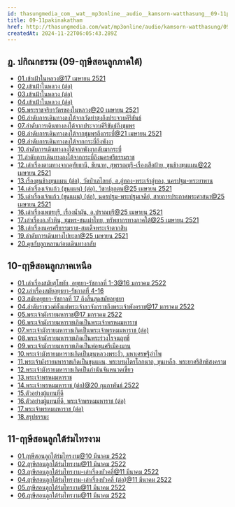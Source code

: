 ```yaml
---
id: thasungmedia_com__wat__mp3online__audio__kamsorn-watthasung__09-11pakinakatham
title: 09-11pakinakatham
href: http://thasungmedia.com/wat/mp3online/audio/kamsorn-watthasung/09-11pakinakatham.html
createdAt: 2024-11-22T06:05:43.289Z
---
```


## ฏ. ปกิณกธรรม (09-ฤาษีสอนลูกภาคใต้)

- [01.เข้าเฝ้าในหลวง@17 เมษายน 2521](http://www.tamma.info/%E0%B8%98%E0%B8%A3%E0%B8%A3%E0%B8%A1%E0%B8%B0%E0%B8%AB%E0%B8%A5%E0%B8%A7%E0%B8%87%E0%B8%9E%E0%B9%88%E0%B8%AD%E0%B8%A4%E0%B8%B2%E0%B8%A9%E0%B8%B5%E0%B8%A5%E0%B8%B4%E0%B8%87%E0%B8%94%E0%B8%B3/64kbps/%E0%B8%8F.%E0%B8%9B%E0%B8%81%E0%B8%B4%E0%B8%93%E0%B8%81%E0%B8%98%E0%B8%A3%E0%B8%A3%E0%B8%A1/09-%E0%B8%A4%E0%B8%B2%E0%B8%A9%E0%B8%B5%E0%B8%AA%E0%B8%AD%E0%B8%99%E0%B8%A5%E0%B8%B9%E0%B8%81%E0%B8%A0%E0%B8%B2%E0%B8%84%E0%B9%83%E0%B8%95%E0%B9%89/01.%E0%B9%80%E0%B8%82%E0%B9%89%E0%B8%B2%E0%B9%80%E0%B8%9D%E0%B9%89%E0%B8%B2%E0%B9%83%E0%B8%99%E0%B8%AB%E0%B8%A5%E0%B8%A7%E0%B8%87@17%20%E0%B9%80%E0%B8%A1%E0%B8%A9%E0%B8%B2%E0%B8%A2%E0%B8%99%202521.mp3)
- [02.เข้าเฝ้าในหลวง (ต่อ)](http://www.tamma.info/%E0%B8%98%E0%B8%A3%E0%B8%A3%E0%B8%A1%E0%B8%B0%E0%B8%AB%E0%B8%A5%E0%B8%A7%E0%B8%87%E0%B8%9E%E0%B9%88%E0%B8%AD%E0%B8%A4%E0%B8%B2%E0%B8%A9%E0%B8%B5%E0%B8%A5%E0%B8%B4%E0%B8%87%E0%B8%94%E0%B8%B3/64kbps/%E0%B8%8F.%E0%B8%9B%E0%B8%81%E0%B8%B4%E0%B8%93%E0%B8%81%E0%B8%98%E0%B8%A3%E0%B8%A3%E0%B8%A1/09-%E0%B8%A4%E0%B8%B2%E0%B8%A9%E0%B8%B5%E0%B8%AA%E0%B8%AD%E0%B8%99%E0%B8%A5%E0%B8%B9%E0%B8%81%E0%B8%A0%E0%B8%B2%E0%B8%84%E0%B9%83%E0%B8%95%E0%B9%89/02.%E0%B9%80%E0%B8%82%E0%B9%89%E0%B8%B2%E0%B9%80%E0%B8%9D%E0%B9%89%E0%B8%B2%E0%B9%83%E0%B8%99%E0%B8%AB%E0%B8%A5%E0%B8%A7%E0%B8%87%20(%E0%B8%95%E0%B9%88%E0%B8%AD).mp3)
- [03.เข้าเฝ้าในหลวง (ต่อ)](http://www.tamma.info/%E0%B8%98%E0%B8%A3%E0%B8%A3%E0%B8%A1%E0%B8%B0%E0%B8%AB%E0%B8%A5%E0%B8%A7%E0%B8%87%E0%B8%9E%E0%B9%88%E0%B8%AD%E0%B8%A4%E0%B8%B2%E0%B8%A9%E0%B8%B5%E0%B8%A5%E0%B8%B4%E0%B8%87%E0%B8%94%E0%B8%B3/64kbps/%E0%B8%8F.%E0%B8%9B%E0%B8%81%E0%B8%B4%E0%B8%93%E0%B8%81%E0%B8%98%E0%B8%A3%E0%B8%A3%E0%B8%A1/09-%E0%B8%A4%E0%B8%B2%E0%B8%A9%E0%B8%B5%E0%B8%AA%E0%B8%AD%E0%B8%99%E0%B8%A5%E0%B8%B9%E0%B8%81%E0%B8%A0%E0%B8%B2%E0%B8%84%E0%B9%83%E0%B8%95%E0%B9%89/03.%E0%B9%80%E0%B8%82%E0%B9%89%E0%B8%B2%E0%B9%80%E0%B8%9D%E0%B9%89%E0%B8%B2%E0%B9%83%E0%B8%99%E0%B8%AB%E0%B8%A5%E0%B8%A7%E0%B8%87%20(%E0%B8%95%E0%B9%88%E0%B8%AD).mp3)
- [04.เข้าเฝ้าในหลวง (ต่อ)](http://www.tamma.info/%E0%B8%98%E0%B8%A3%E0%B8%A3%E0%B8%A1%E0%B8%B0%E0%B8%AB%E0%B8%A5%E0%B8%A7%E0%B8%87%E0%B8%9E%E0%B9%88%E0%B8%AD%E0%B8%A4%E0%B8%B2%E0%B8%A9%E0%B8%B5%E0%B8%A5%E0%B8%B4%E0%B8%87%E0%B8%94%E0%B8%B3/64kbps/%E0%B8%8F.%E0%B8%9B%E0%B8%81%E0%B8%B4%E0%B8%93%E0%B8%81%E0%B8%98%E0%B8%A3%E0%B8%A3%E0%B8%A1/09-%E0%B8%A4%E0%B8%B2%E0%B8%A9%E0%B8%B5%E0%B8%AA%E0%B8%AD%E0%B8%99%E0%B8%A5%E0%B8%B9%E0%B8%81%E0%B8%A0%E0%B8%B2%E0%B8%84%E0%B9%83%E0%B8%95%E0%B9%89/04.%E0%B9%80%E0%B8%82%E0%B9%89%E0%B8%B2%E0%B9%80%E0%B8%9D%E0%B9%89%E0%B8%B2%E0%B9%83%E0%B8%99%E0%B8%AB%E0%B8%A5%E0%B8%A7%E0%B8%87%20(%E0%B8%95%E0%B9%88%E0%B8%AD).mp3)
- [05.พระราชจริยาวัตรของในหลวง@20 เมษายน 2521](http://www.tamma.info/%E0%B8%98%E0%B8%A3%E0%B8%A3%E0%B8%A1%E0%B8%B0%E0%B8%AB%E0%B8%A5%E0%B8%A7%E0%B8%87%E0%B8%9E%E0%B9%88%E0%B8%AD%E0%B8%A4%E0%B8%B2%E0%B8%A9%E0%B8%B5%E0%B8%A5%E0%B8%B4%E0%B8%87%E0%B8%94%E0%B8%B3/64kbps/%E0%B8%8F.%E0%B8%9B%E0%B8%81%E0%B8%B4%E0%B8%93%E0%B8%81%E0%B8%98%E0%B8%A3%E0%B8%A3%E0%B8%A1/09-%E0%B8%A4%E0%B8%B2%E0%B8%A9%E0%B8%B5%E0%B8%AA%E0%B8%AD%E0%B8%99%E0%B8%A5%E0%B8%B9%E0%B8%81%E0%B8%A0%E0%B8%B2%E0%B8%84%E0%B9%83%E0%B8%95%E0%B9%89/05.%E0%B8%9E%E0%B8%A3%E0%B8%B0%E0%B8%A3%E0%B8%B2%E0%B8%8A%E0%B8%88%E0%B8%A3%E0%B8%B4%E0%B8%A2%E0%B8%B2%E0%B8%A7%E0%B8%B1%E0%B8%95%E0%B8%A3%E0%B8%82%E0%B8%AD%E0%B8%87%E0%B9%83%E0%B8%99%E0%B8%AB%E0%B8%A5%E0%B8%A7%E0%B8%87@20%20%E0%B9%80%E0%B8%A1%E0%B8%A9%E0%B8%B2%E0%B8%A2%E0%B8%99%202521.mp3)
- [06.ลำดับการเดินทางลงใต้จากวัดท่าซุงถึงประจวบคีรีขันธ์](http://www.tamma.info/%E0%B8%98%E0%B8%A3%E0%B8%A3%E0%B8%A1%E0%B8%B0%E0%B8%AB%E0%B8%A5%E0%B8%A7%E0%B8%87%E0%B8%9E%E0%B9%88%E0%B8%AD%E0%B8%A4%E0%B8%B2%E0%B8%A9%E0%B8%B5%E0%B8%A5%E0%B8%B4%E0%B8%87%E0%B8%94%E0%B8%B3/64kbps/%E0%B8%8F.%E0%B8%9B%E0%B8%81%E0%B8%B4%E0%B8%93%E0%B8%81%E0%B8%98%E0%B8%A3%E0%B8%A3%E0%B8%A1/09-%E0%B8%A4%E0%B8%B2%E0%B8%A9%E0%B8%B5%E0%B8%AA%E0%B8%AD%E0%B8%99%E0%B8%A5%E0%B8%B9%E0%B8%81%E0%B8%A0%E0%B8%B2%E0%B8%84%E0%B9%83%E0%B8%95%E0%B9%89/06.%E0%B8%A5%E0%B8%B3%E0%B8%94%E0%B8%B1%E0%B8%9A%E0%B8%81%E0%B8%B2%E0%B8%A3%E0%B9%80%E0%B8%94%E0%B8%B4%E0%B8%99%E0%B8%97%E0%B8%B2%E0%B8%87%E0%B8%A5%E0%B8%87%E0%B9%83%E0%B8%95%E0%B9%89%E0%B8%88%E0%B8%B2%E0%B8%81%E0%B8%A7%E0%B8%B1%E0%B8%94%E0%B8%97%E0%B9%88%E0%B8%B2%E0%B8%8B%E0%B8%B8%E0%B8%87%E0%B8%96%E0%B8%B6%E0%B8%87%E0%B8%9B%E0%B8%A3%E0%B8%B0%E0%B8%88%E0%B8%A7%E0%B8%9A%E0%B8%84%E0%B8%B5%E0%B8%A3%E0%B8%B5%E0%B8%82%E0%B8%B1%E0%B8%99%E0%B8%98%E0%B9%8C.mp3)
- [07.ลำดับการเดินทางลงใต้จากประจวบคีรีขันธ์ถึงชุมพร](http://www.tamma.info/%E0%B8%98%E0%B8%A3%E0%B8%A3%E0%B8%A1%E0%B8%B0%E0%B8%AB%E0%B8%A5%E0%B8%A7%E0%B8%87%E0%B8%9E%E0%B9%88%E0%B8%AD%E0%B8%A4%E0%B8%B2%E0%B8%A9%E0%B8%B5%E0%B8%A5%E0%B8%B4%E0%B8%87%E0%B8%94%E0%B8%B3/64kbps/%E0%B8%8F.%E0%B8%9B%E0%B8%81%E0%B8%B4%E0%B8%93%E0%B8%81%E0%B8%98%E0%B8%A3%E0%B8%A3%E0%B8%A1/09-%E0%B8%A4%E0%B8%B2%E0%B8%A9%E0%B8%B5%E0%B8%AA%E0%B8%AD%E0%B8%99%E0%B8%A5%E0%B8%B9%E0%B8%81%E0%B8%A0%E0%B8%B2%E0%B8%84%E0%B9%83%E0%B8%95%E0%B9%89/07.%E0%B8%A5%E0%B8%B3%E0%B8%94%E0%B8%B1%E0%B8%9A%E0%B8%81%E0%B8%B2%E0%B8%A3%E0%B9%80%E0%B8%94%E0%B8%B4%E0%B8%99%E0%B8%97%E0%B8%B2%E0%B8%87%E0%B8%A5%E0%B8%87%E0%B9%83%E0%B8%95%E0%B9%89%E0%B8%88%E0%B8%B2%E0%B8%81%E0%B8%9B%E0%B8%A3%E0%B8%B0%E0%B8%88%E0%B8%A7%E0%B8%9A%E0%B8%84%E0%B8%B5%E0%B8%A3%E0%B8%B5%E0%B8%82%E0%B8%B1%E0%B8%99%E0%B8%98%E0%B9%8C%E0%B8%96%E0%B8%B6%E0%B8%87%E0%B8%8A%E0%B8%B8%E0%B8%A1%E0%B8%9E%E0%B8%A3.mp3)
- [08.ลำดับการเดินทางลงใต้จากชุมพรถึงกระบี่@21 เมษายน 2521](http://www.tamma.info/%E0%B8%98%E0%B8%A3%E0%B8%A3%E0%B8%A1%E0%B8%B0%E0%B8%AB%E0%B8%A5%E0%B8%A7%E0%B8%87%E0%B8%9E%E0%B9%88%E0%B8%AD%E0%B8%A4%E0%B8%B2%E0%B8%A9%E0%B8%B5%E0%B8%A5%E0%B8%B4%E0%B8%87%E0%B8%94%E0%B8%B3/64kbps/%E0%B8%8F.%E0%B8%9B%E0%B8%81%E0%B8%B4%E0%B8%93%E0%B8%81%E0%B8%98%E0%B8%A3%E0%B8%A3%E0%B8%A1/09-%E0%B8%A4%E0%B8%B2%E0%B8%A9%E0%B8%B5%E0%B8%AA%E0%B8%AD%E0%B8%99%E0%B8%A5%E0%B8%B9%E0%B8%81%E0%B8%A0%E0%B8%B2%E0%B8%84%E0%B9%83%E0%B8%95%E0%B9%89/08.%E0%B8%A5%E0%B8%B3%E0%B8%94%E0%B8%B1%E0%B8%9A%E0%B8%81%E0%B8%B2%E0%B8%A3%E0%B9%80%E0%B8%94%E0%B8%B4%E0%B8%99%E0%B8%97%E0%B8%B2%E0%B8%87%E0%B8%A5%E0%B8%87%E0%B9%83%E0%B8%95%E0%B9%89%E0%B8%88%E0%B8%B2%E0%B8%81%E0%B8%8A%E0%B8%B8%E0%B8%A1%E0%B8%9E%E0%B8%A3%E0%B8%96%E0%B8%B6%E0%B8%87%E0%B8%81%E0%B8%A3%E0%B8%B0%E0%B8%9A%E0%B8%B5%E0%B9%88@21%20%E0%B9%80%E0%B8%A1%E0%B8%A9%E0%B8%B2%E0%B8%A2%E0%B8%99%202521.mp3)
- [09.ลำดับการเดินทางลงใต้จากกระบี่ถึงพังงา](http://www.tamma.info/%E0%B8%98%E0%B8%A3%E0%B8%A3%E0%B8%A1%E0%B8%B0%E0%B8%AB%E0%B8%A5%E0%B8%A7%E0%B8%87%E0%B8%9E%E0%B9%88%E0%B8%AD%E0%B8%A4%E0%B8%B2%E0%B8%A9%E0%B8%B5%E0%B8%A5%E0%B8%B4%E0%B8%87%E0%B8%94%E0%B8%B3/64kbps/%E0%B8%8F.%E0%B8%9B%E0%B8%81%E0%B8%B4%E0%B8%93%E0%B8%81%E0%B8%98%E0%B8%A3%E0%B8%A3%E0%B8%A1/09-%E0%B8%A4%E0%B8%B2%E0%B8%A9%E0%B8%B5%E0%B8%AA%E0%B8%AD%E0%B8%99%E0%B8%A5%E0%B8%B9%E0%B8%81%E0%B8%A0%E0%B8%B2%E0%B8%84%E0%B9%83%E0%B8%95%E0%B9%89/09.%E0%B8%A5%E0%B8%B3%E0%B8%94%E0%B8%B1%E0%B8%9A%E0%B8%81%E0%B8%B2%E0%B8%A3%E0%B9%80%E0%B8%94%E0%B8%B4%E0%B8%99%E0%B8%97%E0%B8%B2%E0%B8%87%E0%B8%A5%E0%B8%87%E0%B9%83%E0%B8%95%E0%B9%89%E0%B8%88%E0%B8%B2%E0%B8%81%E0%B8%81%E0%B8%A3%E0%B8%B0%E0%B8%9A%E0%B8%B5%E0%B9%88%E0%B8%96%E0%B8%B6%E0%B8%87%E0%B8%9E%E0%B8%B1%E0%B8%87%E0%B8%87%E0%B8%B2.mp3)
- [10.ลำดับการเดินทางลงใต้จากพังงากลับมากระบี่](http://www.tamma.info/%E0%B8%98%E0%B8%A3%E0%B8%A3%E0%B8%A1%E0%B8%B0%E0%B8%AB%E0%B8%A5%E0%B8%A7%E0%B8%87%E0%B8%9E%E0%B9%88%E0%B8%AD%E0%B8%A4%E0%B8%B2%E0%B8%A9%E0%B8%B5%E0%B8%A5%E0%B8%B4%E0%B8%87%E0%B8%94%E0%B8%B3/64kbps/%E0%B8%8F.%E0%B8%9B%E0%B8%81%E0%B8%B4%E0%B8%93%E0%B8%81%E0%B8%98%E0%B8%A3%E0%B8%A3%E0%B8%A1/09-%E0%B8%A4%E0%B8%B2%E0%B8%A9%E0%B8%B5%E0%B8%AA%E0%B8%AD%E0%B8%99%E0%B8%A5%E0%B8%B9%E0%B8%81%E0%B8%A0%E0%B8%B2%E0%B8%84%E0%B9%83%E0%B8%95%E0%B9%89/10.%E0%B8%A5%E0%B8%B3%E0%B8%94%E0%B8%B1%E0%B8%9A%E0%B8%81%E0%B8%B2%E0%B8%A3%E0%B9%80%E0%B8%94%E0%B8%B4%E0%B8%99%E0%B8%97%E0%B8%B2%E0%B8%87%E0%B8%A5%E0%B8%87%E0%B9%83%E0%B8%95%E0%B9%89%E0%B8%88%E0%B8%B2%E0%B8%81%E0%B8%9E%E0%B8%B1%E0%B8%87%E0%B8%87%E0%B8%B2%E0%B8%81%E0%B8%A5%E0%B8%B1%E0%B8%9A%E0%B8%A1%E0%B8%B2%E0%B8%81%E0%B8%A3%E0%B8%B0%E0%B8%9A%E0%B8%B5%E0%B9%88.mp3)
- [11.ลำดับการเดินทางลงใต้จากกระบี่ถึงนครศรีธรรมราช](http://www.tamma.info/%E0%B8%98%E0%B8%A3%E0%B8%A3%E0%B8%A1%E0%B8%B0%E0%B8%AB%E0%B8%A5%E0%B8%A7%E0%B8%87%E0%B8%9E%E0%B9%88%E0%B8%AD%E0%B8%A4%E0%B8%B2%E0%B8%A9%E0%B8%B5%E0%B8%A5%E0%B8%B4%E0%B8%87%E0%B8%94%E0%B8%B3/64kbps/%E0%B8%8F.%E0%B8%9B%E0%B8%81%E0%B8%B4%E0%B8%93%E0%B8%81%E0%B8%98%E0%B8%A3%E0%B8%A3%E0%B8%A1/09-%E0%B8%A4%E0%B8%B2%E0%B8%A9%E0%B8%B5%E0%B8%AA%E0%B8%AD%E0%B8%99%E0%B8%A5%E0%B8%B9%E0%B8%81%E0%B8%A0%E0%B8%B2%E0%B8%84%E0%B9%83%E0%B8%95%E0%B9%89/11.%E0%B8%A5%E0%B8%B3%E0%B8%94%E0%B8%B1%E0%B8%9A%E0%B8%81%E0%B8%B2%E0%B8%A3%E0%B9%80%E0%B8%94%E0%B8%B4%E0%B8%99%E0%B8%97%E0%B8%B2%E0%B8%87%E0%B8%A5%E0%B8%87%E0%B9%83%E0%B8%95%E0%B9%89%E0%B8%88%E0%B8%B2%E0%B8%81%E0%B8%81%E0%B8%A3%E0%B8%B0%E0%B8%9A%E0%B8%B5%E0%B9%88%E0%B8%96%E0%B8%B6%E0%B8%87%E0%B8%99%E0%B8%84%E0%B8%A3%E0%B8%A8%E0%B8%A3%E0%B8%B5%E0%B8%98%E0%B8%A3%E0%B8%A3%E0%B8%A1%E0%B8%A3%E0%B8%B2%E0%B8%8A.mp3)
- [12.เล่าเรื่องตามทางจากอุทัยธานี, ชัยนาท, สุพรรณบุรี-เรื่องเสือฝ้าย, ขุนช้างขุนแผน@22 เมษายน 2521](http://www.tamma.info/%E0%B8%98%E0%B8%A3%E0%B8%A3%E0%B8%A1%E0%B8%B0%E0%B8%AB%E0%B8%A5%E0%B8%A7%E0%B8%87%E0%B8%9E%E0%B9%88%E0%B8%AD%E0%B8%A4%E0%B8%B2%E0%B8%A9%E0%B8%B5%E0%B8%A5%E0%B8%B4%E0%B8%87%E0%B8%94%E0%B8%B3/64kbps/%E0%B8%8F.%E0%B8%9B%E0%B8%81%E0%B8%B4%E0%B8%93%E0%B8%81%E0%B8%98%E0%B8%A3%E0%B8%A3%E0%B8%A1/09-%E0%B8%A4%E0%B8%B2%E0%B8%A9%E0%B8%B5%E0%B8%AA%E0%B8%AD%E0%B8%99%E0%B8%A5%E0%B8%B9%E0%B8%81%E0%B8%A0%E0%B8%B2%E0%B8%84%E0%B9%83%E0%B8%95%E0%B9%89/12.%E0%B9%80%E0%B8%A3%E0%B8%B7%E0%B9%88%E0%B8%AD%E0%B8%87%E0%B8%88%E0%B8%B2%E0%B8%81%E0%B8%AD%E0%B8%B8%E0%B8%97%E0%B8%B1%E0%B8%A2%E0%B8%AF%2C%E0%B8%8A%E0%B8%B1%E0%B8%A2%E0%B8%99%E0%B8%B2%E0%B8%97%2C%E0%B8%AA%E0%B8%B8%E0%B8%9E%E0%B8%A3%E0%B8%A3%E0%B8%93%E0%B8%AF-%E0%B9%80%E0%B8%A3%E0%B8%B7%E0%B9%88%E0%B8%AD%E0%B8%87%E0%B9%80%E0%B8%AA%E0%B8%B7%E0%B8%AD%E0%B8%9D%E0%B9%89%E0%B8%B2%E0%B8%A2%2C%E0%B8%82%E0%B8%B8%E0%B8%99%E0%B8%8A%E0%B9%89%E0%B8%B2%E0%B8%87%E0%B8%82%E0%B8%B8%E0%B8%99%E0%B9%81%E0%B8%9C%E0%B8%99@22%E0%B9%80%E0%B8%A1%E0%B8%A9%E0%B8%B2%E0%B8%A2%E0%B8%992521.mp3)
- [13.เรื่องขุนช้างขุนแผน (ต่อ), วัดป่าเลไลยก์, อ.อู่ทอง-พระเจ้าอู่ทอง, นครปฐม-พระยาพาน](http://www.tamma.info/%E0%B8%98%E0%B8%A3%E0%B8%A3%E0%B8%A1%E0%B8%B0%E0%B8%AB%E0%B8%A5%E0%B8%A7%E0%B8%87%E0%B8%9E%E0%B9%88%E0%B8%AD%E0%B8%A4%E0%B8%B2%E0%B8%A9%E0%B8%B5%E0%B8%A5%E0%B8%B4%E0%B8%87%E0%B8%94%E0%B8%B3/64kbps/%E0%B8%8F.%E0%B8%9B%E0%B8%81%E0%B8%B4%E0%B8%93%E0%B8%81%E0%B8%98%E0%B8%A3%E0%B8%A3%E0%B8%A1/09-%E0%B8%A4%E0%B8%B2%E0%B8%A9%E0%B8%B5%E0%B8%AA%E0%B8%AD%E0%B8%99%E0%B8%A5%E0%B8%B9%E0%B8%81%E0%B8%A0%E0%B8%B2%E0%B8%84%E0%B9%83%E0%B8%95%E0%B9%89/13.%E0%B9%80%E0%B8%A3%E0%B8%B7%E0%B9%88%E0%B8%AD%E0%B8%87%E0%B8%82%E0%B8%B8%E0%B8%99%E0%B8%8A%E0%B9%89%E0%B8%B2%E0%B8%87%E0%B8%82%E0%B8%B8%E0%B8%99%E0%B9%81%E0%B8%9C%E0%B8%99(%E0%B8%95%E0%B9%88%E0%B8%AD)%2C%E0%B8%A7%E0%B8%B1%E0%B8%94%E0%B8%9B%E0%B9%88%E0%B8%B2%E0%B9%80%E0%B8%A5%E0%B9%84%E0%B8%A5%E0%B8%A2%2C%E0%B8%AD.%E0%B8%AD%E0%B8%B9%E0%B9%88%E0%B8%97%E0%B8%AD%E0%B8%87-%E0%B8%9E%E0%B8%A3%E0%B8%B0%E0%B9%80%E0%B8%88%E0%B9%89%E0%B8%B2%E0%B8%AD%E0%B8%B9%E0%B9%88%E0%B8%97%E0%B8%AD%E0%B8%87%2C%E0%B8%99%E0%B8%84%E0%B8%A3%E0%B8%9B%E0%B8%90%E0%B8%A1-%E0%B8%9E%E0%B8%A3%E0%B8%B0%E0%B8%A2%E0%B8%B2%E0%B8%9E%E0%B8%B2%E0%B8%99.mp3)
- [14.เล่าเรื่องเจ้าแก้ว (ขุนแผน) (ต่อ), วิชาปลุกตน@25 เมษายน 2521](http://www.tamma.info/%E0%B8%98%E0%B8%A3%E0%B8%A3%E0%B8%A1%E0%B8%B0%E0%B8%AB%E0%B8%A5%E0%B8%A7%E0%B8%87%E0%B8%9E%E0%B9%88%E0%B8%AD%E0%B8%A4%E0%B8%B2%E0%B8%A9%E0%B8%B5%E0%B8%A5%E0%B8%B4%E0%B8%87%E0%B8%94%E0%B8%B3/64kbps/%E0%B8%8F.%E0%B8%9B%E0%B8%81%E0%B8%B4%E0%B8%93%E0%B8%81%E0%B8%98%E0%B8%A3%E0%B8%A3%E0%B8%A1/09-%E0%B8%A4%E0%B8%B2%E0%B8%A9%E0%B8%B5%E0%B8%AA%E0%B8%AD%E0%B8%99%E0%B8%A5%E0%B8%B9%E0%B8%81%E0%B8%A0%E0%B8%B2%E0%B8%84%E0%B9%83%E0%B8%95%E0%B9%89/14.%E0%B9%80%E0%B8%A5%E0%B9%88%E0%B8%B2%E0%B9%80%E0%B8%A3%E0%B8%B7%E0%B9%88%E0%B8%AD%E0%B8%87%E0%B9%80%E0%B8%88%E0%B9%89%E0%B8%B2%E0%B9%81%E0%B8%81%E0%B9%89%E0%B8%A7%20(%E0%B8%82%E0%B8%B8%E0%B8%99%E0%B9%81%E0%B8%9C%E0%B8%99)(%E0%B8%95%E0%B9%88%E0%B8%AD)%2C%20%E0%B8%A7%E0%B8%B4%E0%B8%8A%E0%B8%B2%E0%B8%9B%E0%B8%A5%E0%B8%B8%E0%B8%81%E0%B8%95%E0%B8%99@25%20%E0%B9%80%E0%B8%A1%E0%B8%A9%E0%B8%B2%E0%B8%A2%E0%B8%99%202521.mp3)
- [15.เล่าเรื่องเจ้าแก้ว (ขุนแผน) (ต่อ), นครปฐม-พระปฐมเจดีย์, สายการประกาศพระศาสนา@25 เมษายน 2521](http://www.tamma.info/%E0%B8%98%E0%B8%A3%E0%B8%A3%E0%B8%A1%E0%B8%B0%E0%B8%AB%E0%B8%A5%E0%B8%A7%E0%B8%87%E0%B8%9E%E0%B9%88%E0%B8%AD%E0%B8%A4%E0%B8%B2%E0%B8%A9%E0%B8%B5%E0%B8%A5%E0%B8%B4%E0%B8%87%E0%B8%94%E0%B8%B3/64kbps/%E0%B8%8F.%E0%B8%9B%E0%B8%81%E0%B8%B4%E0%B8%93%E0%B8%81%E0%B8%98%E0%B8%A3%E0%B8%A3%E0%B8%A1/09-%E0%B8%A4%E0%B8%B2%E0%B8%A9%E0%B8%B5%E0%B8%AA%E0%B8%AD%E0%B8%99%E0%B8%A5%E0%B8%B9%E0%B8%81%E0%B8%A0%E0%B8%B2%E0%B8%84%E0%B9%83%E0%B8%95%E0%B9%89/15.%E0%B9%80%E0%B8%A3%E0%B8%B7%E0%B9%88%E0%B8%AD%E0%B8%87%E0%B9%80%E0%B8%88%E0%B9%89%E0%B8%B2%E0%B9%81%E0%B8%81%E0%B9%89%E0%B8%A7(%E0%B8%82%E0%B8%B8%E0%B8%99%E0%B9%81%E0%B8%9C%E0%B8%99)(%E0%B8%95%E0%B9%88%E0%B8%AD)%2C%E0%B8%9E%E0%B8%A3%E0%B8%B0%E0%B8%9B%E0%B8%90%E0%B8%A1%E0%B9%80%E0%B8%88%E0%B8%94%E0%B8%B5%E0%B8%A2%E0%B9%8C%2C%E0%B8%AA%E0%B8%B2%E0%B8%A2%E0%B8%81%E0%B8%B2%E0%B8%A3%E0%B8%9B%E0%B8%A3%E0%B8%B0%E0%B8%81%E0%B8%B2%E0%B8%A8%E0%B8%9E%E0%B8%A3%E0%B8%B0%E0%B8%A8%E0%B8%B2%E0%B8%AA%E0%B8%99%E0%B8%B2@25%E0%B9%80%E0%B8%A1%E0%B8%A9%E0%B8%B2%E0%B8%A2%E0%B8%992521.mp3)
- [16.เล่าเรื่องเพชรบุรี, เรื่องน้ำมัน, อ.ปราณบุรี@25 เมษายน 2521](http://www.tamma.info/%E0%B8%98%E0%B8%A3%E0%B8%A3%E0%B8%A1%E0%B8%B0%E0%B8%AB%E0%B8%A5%E0%B8%A7%E0%B8%87%E0%B8%9E%E0%B9%88%E0%B8%AD%E0%B8%A4%E0%B8%B2%E0%B8%A9%E0%B8%B5%E0%B8%A5%E0%B8%B4%E0%B8%87%E0%B8%94%E0%B8%B3/64kbps/%E0%B8%8F.%E0%B8%9B%E0%B8%81%E0%B8%B4%E0%B8%93%E0%B8%81%E0%B8%98%E0%B8%A3%E0%B8%A3%E0%B8%A1/09-%E0%B8%A4%E0%B8%B2%E0%B8%A9%E0%B8%B5%E0%B8%AA%E0%B8%AD%E0%B8%99%E0%B8%A5%E0%B8%B9%E0%B8%81%E0%B8%A0%E0%B8%B2%E0%B8%84%E0%B9%83%E0%B8%95%E0%B9%89/16.%E0%B9%80%E0%B8%A5%E0%B9%88%E0%B8%B2%E0%B9%80%E0%B8%A3%E0%B8%B7%E0%B9%88%E0%B8%AD%E0%B8%87%E0%B9%80%E0%B8%9E%E0%B8%8A%E0%B8%A3%E0%B8%9A%E0%B8%B8%E0%B8%A3%E0%B8%B5%2C%20%E0%B9%80%E0%B8%A3%E0%B8%B7%E0%B9%88%E0%B8%AD%E0%B8%87%E0%B8%99%E0%B9%89%E0%B8%B3%E0%B8%A1%E0%B8%B1%E0%B8%99%2C%20%E0%B8%AD.%E0%B8%9B%E0%B8%A3%E0%B8%B2%E0%B8%93%E0%B8%9A%E0%B8%B8%E0%B8%A3%E0%B8%B5@25%20%E0%B9%80%E0%B8%A1%E0%B8%A9%E0%B8%B2%E0%B8%A2%E0%B8%99%202521.mp3)
- [17.เล่าเรื่องอ.หัวหิน, ชุมพร-ชนเผ่าไทย, ทรัพยากรทางภาคใต้@25 เมษายน 2521](http://www.tamma.info/%E0%B8%98%E0%B8%A3%E0%B8%A3%E0%B8%A1%E0%B8%B0%E0%B8%AB%E0%B8%A5%E0%B8%A7%E0%B8%87%E0%B8%9E%E0%B9%88%E0%B8%AD%E0%B8%A4%E0%B8%B2%E0%B8%A9%E0%B8%B5%E0%B8%A5%E0%B8%B4%E0%B8%87%E0%B8%94%E0%B8%B3/64kbps/%E0%B8%8F.%E0%B8%9B%E0%B8%81%E0%B8%B4%E0%B8%93%E0%B8%81%E0%B8%98%E0%B8%A3%E0%B8%A3%E0%B8%A1/09-%E0%B8%A4%E0%B8%B2%E0%B8%A9%E0%B8%B5%E0%B8%AA%E0%B8%AD%E0%B8%99%E0%B8%A5%E0%B8%B9%E0%B8%81%E0%B8%A0%E0%B8%B2%E0%B8%84%E0%B9%83%E0%B8%95%E0%B9%89/17.%E0%B9%80%E0%B8%A5%E0%B9%88%E0%B8%B2%E0%B9%80%E0%B8%A3%E0%B8%B7%E0%B9%88%E0%B8%AD%E0%B8%87%E0%B8%AD.%E0%B8%AB%E0%B8%B1%E0%B8%A7%E0%B8%AB%E0%B8%B4%E0%B8%99%2C%20%E0%B8%8A%E0%B8%B8%E0%B8%A1%E0%B8%9E%E0%B8%A3-%E0%B8%8A%E0%B8%99%E0%B9%80%E0%B8%9C%E0%B9%88%E0%B8%B2%E0%B9%84%E0%B8%97%E0%B8%A2%2C%20%E0%B8%97%E0%B8%A3%E0%B8%B1%E0%B8%9E%E0%B8%A2%E0%B8%B2%E0%B8%81%E0%B8%A3%E0%B8%97%E0%B8%B2%E0%B8%87%E0%B8%A0%E0%B8%B2%E0%B8%84%E0%B9%83%E0%B8%95%E0%B9%89@25%20%E0%B9%80%E0%B8%A1%E0%B8%A9%E0%B8%B2%E0%B8%A2%E0%B8%99%202521.mp3)
- [18.เล่าเรื่องนครศรีธรรมราช-สมเด็จพระเจ้าตากสิน](http://www.tamma.info/%E0%B8%98%E0%B8%A3%E0%B8%A3%E0%B8%A1%E0%B8%B0%E0%B8%AB%E0%B8%A5%E0%B8%A7%E0%B8%87%E0%B8%9E%E0%B9%88%E0%B8%AD%E0%B8%A4%E0%B8%B2%E0%B8%A9%E0%B8%B5%E0%B8%A5%E0%B8%B4%E0%B8%87%E0%B8%94%E0%B8%B3/64kbps/%E0%B8%8F.%E0%B8%9B%E0%B8%81%E0%B8%B4%E0%B8%93%E0%B8%81%E0%B8%98%E0%B8%A3%E0%B8%A3%E0%B8%A1/09-%E0%B8%A4%E0%B8%B2%E0%B8%A9%E0%B8%B5%E0%B8%AA%E0%B8%AD%E0%B8%99%E0%B8%A5%E0%B8%B9%E0%B8%81%E0%B8%A0%E0%B8%B2%E0%B8%84%E0%B9%83%E0%B8%95%E0%B9%89/18.%E0%B9%80%E0%B8%A5%E0%B9%88%E0%B8%B2%E0%B9%80%E0%B8%A3%E0%B8%B7%E0%B9%88%E0%B8%AD%E0%B8%87%E0%B8%99%E0%B8%84%E0%B8%A3%E0%B8%A8%E0%B8%A3%E0%B8%B5%E0%B8%98%E0%B8%A3%E0%B8%A3%E0%B8%A1%E0%B8%A3%E0%B8%B2%E0%B8%8A-%E0%B8%AA%E0%B8%A1%E0%B9%80%E0%B8%94%E0%B9%87%E0%B8%88%E0%B8%9E%E0%B8%A3%E0%B8%B0%E0%B9%80%E0%B8%88%E0%B9%89%E0%B8%B2%E0%B8%95%E0%B8%B2%E0%B8%81%E0%B8%AA%E0%B8%B4%E0%B8%99.mp3)
- [19.ลำดับการเดินทางไปยะลา@25 เมษายน 2521](http://www.tamma.info/%E0%B8%98%E0%B8%A3%E0%B8%A3%E0%B8%A1%E0%B8%B0%E0%B8%AB%E0%B8%A5%E0%B8%A7%E0%B8%87%E0%B8%9E%E0%B9%88%E0%B8%AD%E0%B8%A4%E0%B8%B2%E0%B8%A9%E0%B8%B5%E0%B8%A5%E0%B8%B4%E0%B8%87%E0%B8%94%E0%B8%B3/64kbps/%E0%B8%8F.%E0%B8%9B%E0%B8%81%E0%B8%B4%E0%B8%93%E0%B8%81%E0%B8%98%E0%B8%A3%E0%B8%A3%E0%B8%A1/09-%E0%B8%A4%E0%B8%B2%E0%B8%A9%E0%B8%B5%E0%B8%AA%E0%B8%AD%E0%B8%99%E0%B8%A5%E0%B8%B9%E0%B8%81%E0%B8%A0%E0%B8%B2%E0%B8%84%E0%B9%83%E0%B8%95%E0%B9%89/19.%E0%B8%A5%E0%B8%B3%E0%B8%94%E0%B8%B1%E0%B8%9A%E0%B8%81%E0%B8%B2%E0%B8%A3%E0%B9%80%E0%B8%94%E0%B8%B4%E0%B8%99%E0%B8%97%E0%B8%B2%E0%B8%87%E0%B9%84%E0%B8%9B%E0%B8%A2%E0%B8%B0%E0%B8%A5%E0%B8%B2@25%20%E0%B9%80%E0%B8%A1%E0%B8%A9%E0%B8%B2%E0%B8%A2%E0%B8%99%202521.mp3)
- [20.คุยกับลูกหลานก่อนเดินทางกลับ](http://www.tamma.info/%E0%B8%98%E0%B8%A3%E0%B8%A3%E0%B8%A1%E0%B8%B0%E0%B8%AB%E0%B8%A5%E0%B8%A7%E0%B8%87%E0%B8%9E%E0%B9%88%E0%B8%AD%E0%B8%A4%E0%B8%B2%E0%B8%A9%E0%B8%B5%E0%B8%A5%E0%B8%B4%E0%B8%87%E0%B8%94%E0%B8%B3/64kbps/%E0%B8%8F.%E0%B8%9B%E0%B8%81%E0%B8%B4%E0%B8%93%E0%B8%81%E0%B8%98%E0%B8%A3%E0%B8%A3%E0%B8%A1/09-%E0%B8%A4%E0%B8%B2%E0%B8%A9%E0%B8%B5%E0%B8%AA%E0%B8%AD%E0%B8%99%E0%B8%A5%E0%B8%B9%E0%B8%81%E0%B8%A0%E0%B8%B2%E0%B8%84%E0%B9%83%E0%B8%95%E0%B9%89/20.%E0%B8%84%E0%B8%B8%E0%B8%A2%E0%B8%81%E0%B8%B1%E0%B8%9A%E0%B8%A5%E0%B8%B9%E0%B8%81%E0%B8%AB%E0%B8%A5%E0%B8%B2%E0%B8%99%E0%B8%81%E0%B9%88%E0%B8%AD%E0%B8%99%E0%B9%80%E0%B8%94%E0%B8%B4%E0%B8%99%E0%B8%97%E0%B8%B2%E0%B8%87%E0%B8%81%E0%B8%A5%E0%B8%B1%E0%B8%9A.mp3)

## 10-ฤาษีสอนลูกภาคเหนือ

- [01.เล่าเรื่องสมัยสุโขทัย, อยุธยา-รัชกาลที่ 1-3@16 มกราคม 2522](http://www.tamma.info/%E0%B8%98%E0%B8%A3%E0%B8%A3%E0%B8%A1%E0%B8%B0%E0%B8%AB%E0%B8%A5%E0%B8%A7%E0%B8%87%E0%B8%9E%E0%B9%88%E0%B8%AD%E0%B8%A4%E0%B8%B2%E0%B8%A9%E0%B8%B5%E0%B8%A5%E0%B8%B4%E0%B8%87%E0%B8%94%E0%B8%B3/64kbps/%E0%B8%8F.%E0%B8%9B%E0%B8%81%E0%B8%B4%E0%B8%93%E0%B8%81%E0%B8%98%E0%B8%A3%E0%B8%A3%E0%B8%A1/09-%E0%B8%A4%E0%B8%B2%E0%B8%A9%E0%B8%B5%E0%B8%AA%E0%B8%AD%E0%B8%99%E0%B8%A5%E0%B8%B9%E0%B8%81%E0%B8%A0%E0%B8%B2%E0%B8%84%E0%B9%83%E0%B8%95%E0%B9%89/01.%E0%B9%80%E0%B8%A5%E0%B9%88%E0%B8%B2%E0%B9%80%E0%B8%A3%E0%B8%B7%E0%B9%88%E0%B8%AD%E0%B8%87%E0%B8%AA%E0%B8%A1%E0%B8%B1%E0%B8%A2%E0%B8%AA%E0%B8%B8%E0%B9%82%E0%B8%82%E0%B8%97%E0%B8%B1%E0%B8%A2%2C%20%E0%B8%AD%E0%B8%A2%E0%B8%B8%E0%B8%98%E0%B8%A2%E0%B8%B2-%E0%B8%A3%E0%B8%B1%E0%B8%8A%E0%B8%81%E0%B8%B2%E0%B8%A5%E0%B8%97%E0%B8%B5%E0%B9%88%201-3@16%20%E0%B8%A1%E0%B8%81%E0%B8%A3%E0%B8%B2%E0%B8%84%E0%B8%A1%202522.mp3)
- [02.เล่าเรื่องสมัยอยุธยา-รัชกาลที่ 4-16](http://www.tamma.info/%E0%B8%98%E0%B8%A3%E0%B8%A3%E0%B8%A1%E0%B8%B0%E0%B8%AB%E0%B8%A5%E0%B8%A7%E0%B8%87%E0%B8%9E%E0%B9%88%E0%B8%AD%E0%B8%A4%E0%B8%B2%E0%B8%A9%E0%B8%B5%E0%B8%A5%E0%B8%B4%E0%B8%87%E0%B8%94%E0%B8%B3/64kbps/%E0%B8%8F.%E0%B8%9B%E0%B8%81%E0%B8%B4%E0%B8%93%E0%B8%81%E0%B8%98%E0%B8%A3%E0%B8%A3%E0%B8%A1/10-%E0%B8%A4%E0%B8%B2%E0%B8%A9%E0%B8%B5%E0%B8%AA%E0%B8%AD%E0%B8%99%E0%B8%A5%E0%B8%B9%E0%B8%81%E0%B8%A0%E0%B8%B2%E0%B8%84%E0%B9%80%E0%B8%AB%E0%B8%99%E0%B8%B7%E0%B8%AD/02.%E0%B9%80%E0%B8%A5%E0%B9%88%E0%B8%B2%E0%B9%80%E0%B8%A3%E0%B8%B7%E0%B9%88%E0%B8%AD%E0%B8%87%E0%B8%AA%E0%B8%A1%E0%B8%B1%E0%B8%A2%E0%B8%AD%E0%B8%A2%E0%B8%B8%E0%B8%98%E0%B8%A2%E0%B8%B2-%E0%B8%A3%E0%B8%B1%E0%B8%8A%E0%B8%81%E0%B8%B2%E0%B8%A5%E0%B8%97%E0%B8%B5%E0%B9%88%204-16.mp3)
- [03.สมัยอยุธยา-รัชกาลที่ 17 ถึงสิ้นสุดสมัยอยุธยา](http://www.tamma.info/%E0%B8%98%E0%B8%A3%E0%B8%A3%E0%B8%A1%E0%B8%B0%E0%B8%AB%E0%B8%A5%E0%B8%A7%E0%B8%87%E0%B8%9E%E0%B9%88%E0%B8%AD%E0%B8%A4%E0%B8%B2%E0%B8%A9%E0%B8%B5%E0%B8%A5%E0%B8%B4%E0%B8%87%E0%B8%94%E0%B8%B3/64kbps/%E0%B8%8F.%E0%B8%9B%E0%B8%81%E0%B8%B4%E0%B8%93%E0%B8%81%E0%B8%98%E0%B8%A3%E0%B8%A3%E0%B8%A1/10-%E0%B8%A4%E0%B8%B2%E0%B8%A9%E0%B8%B5%E0%B8%AA%E0%B8%AD%E0%B8%99%E0%B8%A5%E0%B8%B9%E0%B8%81%E0%B8%A0%E0%B8%B2%E0%B8%84%E0%B9%80%E0%B8%AB%E0%B8%99%E0%B8%B7%E0%B8%AD/03.%E0%B8%AA%E0%B8%A1%E0%B8%B1%E0%B8%A2%E0%B8%AD%E0%B8%A2%E0%B8%B8%E0%B8%98%E0%B8%A2%E0%B8%B2-%E0%B8%A3%E0%B8%B1%E0%B8%8A%E0%B8%81%E0%B8%B2%E0%B8%A5%E0%B8%97%E0%B8%B5%E0%B9%88%2017%20%E0%B8%96%E0%B8%B6%E0%B8%87%E0%B8%AA%E0%B8%B4%E0%B9%89%E0%B8%99%E0%B8%AA%E0%B8%B8%E0%B8%94%E0%B8%AA%E0%B8%A1%E0%B8%B1%E0%B8%A2%E0%B8%AD%E0%B8%A2%E0%B8%B8%E0%B8%98%E0%B8%A2%E0%B8%B2.mp3)
- [04.ลำดับราชวงศ์ตั้งแต่พระเจ้าลวจังกราชถึงพระเจ้าพังคราช@17 มกราคม 2522](http://www.tamma.info/%E0%B8%98%E0%B8%A3%E0%B8%A3%E0%B8%A1%E0%B8%B0%E0%B8%AB%E0%B8%A5%E0%B8%A7%E0%B8%87%E0%B8%9E%E0%B9%88%E0%B8%AD%E0%B8%A4%E0%B8%B2%E0%B8%A9%E0%B8%B5%E0%B8%A5%E0%B8%B4%E0%B8%87%E0%B8%94%E0%B8%B3/64kbps/%E0%B8%8F.%E0%B8%9B%E0%B8%81%E0%B8%B4%E0%B8%93%E0%B8%81%E0%B8%98%E0%B8%A3%E0%B8%A3%E0%B8%A1/10-%E0%B8%A4%E0%B8%B2%E0%B8%A9%E0%B8%B5%E0%B8%AA%E0%B8%AD%E0%B8%99%E0%B8%A5%E0%B8%B9%E0%B8%81%E0%B8%A0%E0%B8%B2%E0%B8%84%E0%B9%80%E0%B8%AB%E0%B8%99%E0%B8%B7%E0%B8%AD/04.%E0%B8%A5%E0%B8%B3%E0%B8%94%E0%B8%B1%E0%B8%9A%E0%B8%A3%E0%B8%B2%E0%B8%8A%E0%B8%A7%E0%B8%87%E0%B8%A8%E0%B9%8C%E0%B8%95%E0%B8%B1%E0%B9%89%E0%B8%87%E0%B9%81%E0%B8%95%E0%B9%88%E0%B8%9E%E0%B8%A3%E0%B8%B0%E0%B9%80%E0%B8%88%E0%B9%89%E0%B8%B2%E0%B8%A5%E0%B8%A7%E0%B8%88%E0%B8%B1%E0%B8%87%E0%B8%81%E0%B8%A3%E0%B8%B2%E0%B8%8A%E0%B8%96%E0%B8%B6%E0%B8%87%E0%B8%9E%E0%B8%A3%E0%B8%B0%E0%B9%80%E0%B8%88%E0%B9%89%E0%B8%B2%E0%B8%9E%E0%B8%B1%E0%B8%87%E0%B8%84%E0%B8%A3%E0%B8%B2%E0%B8%8A@17%20%E0%B8%A1%E0%B8%81%E0%B8%A3%E0%B8%B2%E0%B8%84%E0%B8%A1%202522.mp3)
- [05.พระเจ้ามังรายมหาราช@17 มกราคม 2522](http://www.tamma.info/%E0%B8%98%E0%B8%A3%E0%B8%A3%E0%B8%A1%E0%B8%B0%E0%B8%AB%E0%B8%A5%E0%B8%A7%E0%B8%87%E0%B8%9E%E0%B9%88%E0%B8%AD%E0%B8%A4%E0%B8%B2%E0%B8%A9%E0%B8%B5%E0%B8%A5%E0%B8%B4%E0%B8%87%E0%B8%94%E0%B8%B3/64kbps/%E0%B8%8F.%E0%B8%9B%E0%B8%81%E0%B8%B4%E0%B8%93%E0%B8%81%E0%B8%98%E0%B8%A3%E0%B8%A3%E0%B8%A1/10-%E0%B8%A4%E0%B8%B2%E0%B8%A9%E0%B8%B5%E0%B8%AA%E0%B8%AD%E0%B8%99%E0%B8%A5%E0%B8%B9%E0%B8%81%E0%B8%A0%E0%B8%B2%E0%B8%84%E0%B9%80%E0%B8%AB%E0%B8%99%E0%B8%B7%E0%B8%AD/05.%E0%B8%9E%E0%B8%A3%E0%B8%B0%E0%B9%80%E0%B8%88%E0%B9%89%E0%B8%B2%E0%B8%A1%E0%B8%B1%E0%B8%87%E0%B8%A3%E0%B8%B2%E0%B8%A2%E0%B8%A1%E0%B8%AB%E0%B8%B2%E0%B8%A3%E0%B8%B2%E0%B8%8A@17%20%E0%B8%A1%E0%B8%81%E0%B8%A3%E0%B8%B2%E0%B8%84%E0%B8%A1%202522.mp3)
- [06.พระเจ้ามังรายมหาราชเกิดเป็นพระเจ้าพรหมมหาราช](http://www.tamma.info/%E0%B8%98%E0%B8%A3%E0%B8%A3%E0%B8%A1%E0%B8%B0%E0%B8%AB%E0%B8%A5%E0%B8%A7%E0%B8%87%E0%B8%9E%E0%B9%88%E0%B8%AD%E0%B8%A4%E0%B8%B2%E0%B8%A9%E0%B8%B5%E0%B8%A5%E0%B8%B4%E0%B8%87%E0%B8%94%E0%B8%B3/64kbps/%E0%B8%8F.%E0%B8%9B%E0%B8%81%E0%B8%B4%E0%B8%93%E0%B8%81%E0%B8%98%E0%B8%A3%E0%B8%A3%E0%B8%A1/10-%E0%B8%A4%E0%B8%B2%E0%B8%A9%E0%B8%B5%E0%B8%AA%E0%B8%AD%E0%B8%99%E0%B8%A5%E0%B8%B9%E0%B8%81%E0%B8%A0%E0%B8%B2%E0%B8%84%E0%B9%80%E0%B8%AB%E0%B8%99%E0%B8%B7%E0%B8%AD/06.%E0%B8%9E%E0%B8%A3%E0%B8%B0%E0%B9%80%E0%B8%88%E0%B9%89%E0%B8%B2%E0%B8%A1%E0%B8%B1%E0%B8%87%E0%B8%A3%E0%B8%B2%E0%B8%A2%E0%B8%A1%E0%B8%AB%E0%B8%B2%E0%B8%A3%E0%B8%B2%E0%B8%8A%E0%B9%80%E0%B8%81%E0%B8%B4%E0%B8%94%E0%B9%80%E0%B8%9B%E0%B9%87%E0%B8%99%E0%B8%9E%E0%B8%A3%E0%B8%B0%E0%B9%80%E0%B8%88%E0%B9%89%E0%B8%B2%E0%B8%9E%E0%B8%A3%E0%B8%AB%E0%B8%A1%E0%B8%A1%E0%B8%AB%E0%B8%B2%E0%B8%A3%E0%B8%B2%E0%B8%8A.mp3)
- [07.พระเจ้ามังรายมหาราชเกิดเป็นพระเจ้าพรหมมหาราช (ต่อ)](http://www.tamma.info/%E0%B8%98%E0%B8%A3%E0%B8%A3%E0%B8%A1%E0%B8%B0%E0%B8%AB%E0%B8%A5%E0%B8%A7%E0%B8%87%E0%B8%9E%E0%B9%88%E0%B8%AD%E0%B8%A4%E0%B8%B2%E0%B8%A9%E0%B8%B5%E0%B8%A5%E0%B8%B4%E0%B8%87%E0%B8%94%E0%B8%B3/64kbps/%E0%B8%8F.%E0%B8%9B%E0%B8%81%E0%B8%B4%E0%B8%93%E0%B8%81%E0%B8%98%E0%B8%A3%E0%B8%A3%E0%B8%A1/10-%E0%B8%A4%E0%B8%B2%E0%B8%A9%E0%B8%B5%E0%B8%AA%E0%B8%AD%E0%B8%99%E0%B8%A5%E0%B8%B9%E0%B8%81%E0%B8%A0%E0%B8%B2%E0%B8%84%E0%B9%80%E0%B8%AB%E0%B8%99%E0%B8%B7%E0%B8%AD/07.%E0%B8%9E%E0%B8%A3%E0%B8%B0%E0%B9%80%E0%B8%88%E0%B9%89%E0%B8%B2%E0%B8%A1%E0%B8%B1%E0%B8%87%E0%B8%A3%E0%B8%B2%E0%B8%A2%E0%B8%A1%E0%B8%AB%E0%B8%B2%E0%B8%A3%E0%B8%B2%E0%B8%8A%E0%B9%80%E0%B8%81%E0%B8%B4%E0%B8%94%E0%B9%80%E0%B8%9B%E0%B9%87%E0%B8%99%E0%B8%9E%E0%B8%A3%E0%B8%B0%E0%B9%80%E0%B8%88%E0%B9%89%E0%B8%B2%E0%B8%9E%E0%B8%A3%E0%B8%AB%E0%B8%A1%E0%B8%A1%E0%B8%AB%E0%B8%B2%E0%B8%A3%E0%B8%B2%E0%B8%8A%20(%E0%B8%95%E0%B9%88%E0%B8%AD).mp3)
- [08.พระเจ้ามังรายมหาราชเกิดเป็นพระร่วงโรจนฤทธิ์](http://www.tamma.info/%E0%B8%98%E0%B8%A3%E0%B8%A3%E0%B8%A1%E0%B8%B0%E0%B8%AB%E0%B8%A5%E0%B8%A7%E0%B8%87%E0%B8%9E%E0%B9%88%E0%B8%AD%E0%B8%A4%E0%B8%B2%E0%B8%A9%E0%B8%B5%E0%B8%A5%E0%B8%B4%E0%B8%87%E0%B8%94%E0%B8%B3/64kbps/%E0%B8%8F.%E0%B8%9B%E0%B8%81%E0%B8%B4%E0%B8%93%E0%B8%81%E0%B8%98%E0%B8%A3%E0%B8%A3%E0%B8%A1/10-%E0%B8%A4%E0%B8%B2%E0%B8%A9%E0%B8%B5%E0%B8%AA%E0%B8%AD%E0%B8%99%E0%B8%A5%E0%B8%B9%E0%B8%81%E0%B8%A0%E0%B8%B2%E0%B8%84%E0%B9%80%E0%B8%AB%E0%B8%99%E0%B8%B7%E0%B8%AD/08.%E0%B8%9E%E0%B8%A3%E0%B8%B0%E0%B9%80%E0%B8%88%E0%B9%89%E0%B8%B2%E0%B8%A1%E0%B8%B1%E0%B8%87%E0%B8%A3%E0%B8%B2%E0%B8%A2%E0%B8%A1%E0%B8%AB%E0%B8%B2%E0%B8%A3%E0%B8%B2%E0%B8%8A%E0%B9%80%E0%B8%81%E0%B8%B4%E0%B8%94%E0%B9%80%E0%B8%9B%E0%B9%87%E0%B8%99%E0%B8%9E%E0%B8%A3%E0%B8%B0%E0%B8%A3%E0%B9%88%E0%B8%A7%E0%B8%87%E0%B9%82%E0%B8%A3%E0%B8%88%E0%B8%99%E0%B8%A4%E0%B8%97%E0%B8%98%E0%B8%B4%E0%B9%8C.mp3)
- [09.พระเจ้ามังรายมหาราชเกิดเป็นพ่อขุนศรีเมืองมาน](http://www.tamma.info/%E0%B8%98%E0%B8%A3%E0%B8%A3%E0%B8%A1%E0%B8%B0%E0%B8%AB%E0%B8%A5%E0%B8%A7%E0%B8%87%E0%B8%9E%E0%B9%88%E0%B8%AD%E0%B8%A4%E0%B8%B2%E0%B8%A9%E0%B8%B5%E0%B8%A5%E0%B8%B4%E0%B8%87%E0%B8%94%E0%B8%B3/64kbps/%E0%B8%8F.%E0%B8%9B%E0%B8%81%E0%B8%B4%E0%B8%93%E0%B8%81%E0%B8%98%E0%B8%A3%E0%B8%A3%E0%B8%A1/10-%E0%B8%A4%E0%B8%B2%E0%B8%A9%E0%B8%B5%E0%B8%AA%E0%B8%AD%E0%B8%99%E0%B8%A5%E0%B8%B9%E0%B8%81%E0%B8%A0%E0%B8%B2%E0%B8%84%E0%B9%80%E0%B8%AB%E0%B8%99%E0%B8%B7%E0%B8%AD/09.%E0%B8%9E%E0%B8%A3%E0%B8%B0%E0%B9%80%E0%B8%88%E0%B9%89%E0%B8%B2%E0%B8%A1%E0%B8%B1%E0%B8%87%E0%B8%A3%E0%B8%B2%E0%B8%A2%E0%B8%A1%E0%B8%AB%E0%B8%B2%E0%B8%A3%E0%B8%B2%E0%B8%8A%E0%B9%80%E0%B8%81%E0%B8%B4%E0%B8%94%E0%B9%80%E0%B8%9B%E0%B9%87%E0%B8%99%E0%B8%9E%E0%B9%88%E0%B8%AD%E0%B8%82%E0%B8%B8%E0%B8%99%E0%B8%A8%E0%B8%A3%E0%B8%B5%E0%B9%80%E0%B8%A1%E0%B8%B7%E0%B8%AD%E0%B8%87%E0%B8%A1%E0%B8%B2%E0%B8%99.mp3)
- [10.พระเจ้ามังรายมหาราชเกิดเป็นขุนหลวงพระงั่ว, มหาเศรษฐีอำไพ](http://www.tamma.info/%E0%B8%98%E0%B8%A3%E0%B8%A3%E0%B8%A1%E0%B8%B0%E0%B8%AB%E0%B8%A5%E0%B8%A7%E0%B8%87%E0%B8%9E%E0%B9%88%E0%B8%AD%E0%B8%A4%E0%B8%B2%E0%B8%A9%E0%B8%B5%E0%B8%A5%E0%B8%B4%E0%B8%87%E0%B8%94%E0%B8%B3/64kbps/%E0%B8%8F.%E0%B8%9B%E0%B8%81%E0%B8%B4%E0%B8%93%E0%B8%81%E0%B8%98%E0%B8%A3%E0%B8%A3%E0%B8%A1/09-%E0%B8%A4%E0%B8%B2%E0%B8%A9%E0%B8%B5%E0%B8%AA%E0%B8%AD%E0%B8%99%E0%B8%A5%E0%B8%B9%E0%B8%81%E0%B8%A0%E0%B8%B2%E0%B8%84%E0%B9%83%E0%B8%95%E0%B9%89/10.%E0%B8%9E%E0%B8%A3%E0%B8%B0%E0%B9%80%E0%B8%88%E0%B9%89%E0%B8%B2%E0%B8%A1%E0%B8%B1%E0%B8%87%E0%B8%A3%E0%B8%B2%E0%B8%A2%E0%B8%A1%E0%B8%AB%E0%B8%B2%E0%B8%A3%E0%B8%B2%E0%B8%8A%E0%B9%80%E0%B8%81%E0%B8%B4%E0%B8%94%E0%B9%80%E0%B8%9B%E0%B9%87%E0%B8%99%E0%B8%82%E0%B8%B8%E0%B8%99%E0%B8%AB%E0%B8%A5%E0%B8%A7%E0%B8%87%E0%B8%9E%E0%B8%A3%E0%B8%B0%E0%B8%87%E0%B8%B1%E0%B9%88%E0%B8%A7%2C%20%E0%B8%A1%E0%B8%AB%E0%B8%B2%E0%B9%80%E0%B8%A8%E0%B8%A3%E0%B8%A9%E0%B8%90%E0%B8%B5%E0%B8%AD%E0%B8%B3%E0%B9%84%E0%B8%9E.mp3)
- [11.พระเจ้ามังรายมหาราชเกิดเป็นขุนแผน, พระบรมไตรโลกนาถ, ขุนเหล็ก, พระยาศรีสิทธิสงคราม](http://www.tamma.info/%E0%B8%98%E0%B8%A3%E0%B8%A3%E0%B8%A1%E0%B8%B0%E0%B8%AB%E0%B8%A5%E0%B8%A7%E0%B8%87%E0%B8%9E%E0%B9%88%E0%B8%AD%E0%B8%A4%E0%B8%B2%E0%B8%A9%E0%B8%B5%E0%B8%A5%E0%B8%B4%E0%B8%87%E0%B8%94%E0%B8%B3/64kbps/%E0%B8%8F.%E0%B8%9B%E0%B8%81%E0%B8%B4%E0%B8%93%E0%B8%81%E0%B8%98%E0%B8%A3%E0%B8%A3%E0%B8%A1/09-%E0%B8%A4%E0%B8%B2%E0%B8%A9%E0%B8%B5%E0%B8%AA%E0%B8%AD%E0%B8%99%E0%B8%A5%E0%B8%B9%E0%B8%81%E0%B8%A0%E0%B8%B2%E0%B8%84%E0%B9%83%E0%B8%95%E0%B9%89/11.%E0%B8%9E%E0%B8%A3%E0%B8%B0%E0%B9%80%E0%B8%88%E0%B9%89%E0%B8%B2%E0%B8%A1%E0%B8%B1%E0%B8%87%E0%B8%A3%E0%B8%B2%E0%B8%A2%E0%B8%A1%E0%B8%AB%E0%B8%B2%E0%B8%A3%E0%B8%B2%E0%B8%8A%E0%B9%80%E0%B8%81%E0%B8%B4%E0%B8%94%E0%B9%80%E0%B8%9B%E0%B9%87%E0%B8%99%E0%B8%82%E0%B8%B8%E0%B8%99%E0%B9%81%E0%B8%9C%E0%B8%99%2C%20%E0%B8%9E%E0%B8%A3%E0%B8%B0%E0%B8%9A%E0%B8%A3%E0%B8%A1%E0%B9%84%E0%B8%95%E0%B8%A3%E0%B9%82%E0%B8%A5%E0%B8%81%E0%B8%99%E0%B8%B2%E0%B8%96%2C%20%E0%B8%82%E0%B8%B8%E0%B8%99%E0%B9%80%E0%B8%AB%E0%B8%A5%E0%B9%87%E0%B8%81%2C%20%E0%B8%9E%E0%B8%A3%E0%B8%B0%E0%B8%A2%E0%B8%B2%E0%B8%A8%E0%B8%A3%E0%B8%B5%E0%B8%AA%E0%B8%B4%E0%B8%97%E0%B8%98%E0%B8%B4%E0%B8%AA%E0%B8%87%E0%B8%84%E0%B8%A3%E0%B8%B2%E0%B8%A1.mp3)
- [12.พระเจ้ามังรายมหาราชเกิดเป็นกำนันจันหนวดเขี้ยว](http://www.tamma.info/%E0%B8%98%E0%B8%A3%E0%B8%A3%E0%B8%A1%E0%B8%B0%E0%B8%AB%E0%B8%A5%E0%B8%A7%E0%B8%87%E0%B8%9E%E0%B9%88%E0%B8%AD%E0%B8%A4%E0%B8%B2%E0%B8%A9%E0%B8%B5%E0%B8%A5%E0%B8%B4%E0%B8%87%E0%B8%94%E0%B8%B3/64kbps/%E0%B8%8F.%E0%B8%9B%E0%B8%81%E0%B8%B4%E0%B8%93%E0%B8%81%E0%B8%98%E0%B8%A3%E0%B8%A3%E0%B8%A1/10-%E0%B8%A4%E0%B8%B2%E0%B8%A9%E0%B8%B5%E0%B8%AA%E0%B8%AD%E0%B8%99%E0%B8%A5%E0%B8%B9%E0%B8%81%E0%B8%A0%E0%B8%B2%E0%B8%84%E0%B9%80%E0%B8%AB%E0%B8%99%E0%B8%B7%E0%B8%AD/12.%E0%B8%9E%E0%B8%A3%E0%B8%B0%E0%B9%80%E0%B8%88%E0%B9%89%E0%B8%B2%E0%B8%A1%E0%B8%B1%E0%B8%87%E0%B8%A3%E0%B8%B2%E0%B8%A2%E0%B8%A1%E0%B8%AB%E0%B8%B2%E0%B8%A3%E0%B8%B2%E0%B8%8A%E0%B9%80%E0%B8%81%E0%B8%B4%E0%B8%94%E0%B9%80%E0%B8%9B%E0%B9%87%E0%B8%99%E0%B8%81%E0%B8%B3%E0%B8%99%E0%B8%B1%E0%B8%99%E0%B8%88%E0%B8%B1%E0%B8%99%E0%B8%AB%E0%B8%99%E0%B8%A7%E0%B8%94%E0%B9%80%E0%B8%82%E0%B8%B5%E0%B9%89%E0%B8%A2%E0%B8%A7.mp3)
- [13.พระเจ้าพรหมมหาราช](http://www.tamma.info/%E0%B8%98%E0%B8%A3%E0%B8%A3%E0%B8%A1%E0%B8%B0%E0%B8%AB%E0%B8%A5%E0%B8%A7%E0%B8%87%E0%B8%9E%E0%B9%88%E0%B8%AD%E0%B8%A4%E0%B8%B2%E0%B8%A9%E0%B8%B5%E0%B8%A5%E0%B8%B4%E0%B8%87%E0%B8%94%E0%B8%B3/64kbps/%E0%B8%8F.%E0%B8%9B%E0%B8%81%E0%B8%B4%E0%B8%93%E0%B8%81%E0%B8%98%E0%B8%A3%E0%B8%A3%E0%B8%A1/10-%E0%B8%A4%E0%B8%B2%E0%B8%A9%E0%B8%B5%E0%B8%AA%E0%B8%AD%E0%B8%99%E0%B8%A5%E0%B8%B9%E0%B8%81%E0%B8%A0%E0%B8%B2%E0%B8%84%E0%B9%80%E0%B8%AB%E0%B8%99%E0%B8%B7%E0%B8%AD/13.%E0%B8%9E%E0%B8%A3%E0%B8%B0%E0%B9%80%E0%B8%88%E0%B9%89%E0%B8%B2%E0%B8%9E%E0%B8%A3%E0%B8%AB%E0%B8%A1%E0%B8%A1%E0%B8%AB%E0%B8%B2%E0%B8%A3%E0%B8%B2%E0%B8%8A.mp3)
- [14.พระเจ้าพรหมมหาราช (ต่อ)@20 กุมภาพันธ์ 2522](http://www.tamma.info/%E0%B8%98%E0%B8%A3%E0%B8%A3%E0%B8%A1%E0%B8%B0%E0%B8%AB%E0%B8%A5%E0%B8%A7%E0%B8%87%E0%B8%9E%E0%B9%88%E0%B8%AD%E0%B8%A4%E0%B8%B2%E0%B8%A9%E0%B8%B5%E0%B8%A5%E0%B8%B4%E0%B8%87%E0%B8%94%E0%B8%B3/64kbps/%E0%B8%8F.%E0%B8%9B%E0%B8%81%E0%B8%B4%E0%B8%93%E0%B8%81%E0%B8%98%E0%B8%A3%E0%B8%A3%E0%B8%A1/10-%E0%B8%A4%E0%B8%B2%E0%B8%A9%E0%B8%B5%E0%B8%AA%E0%B8%AD%E0%B8%99%E0%B8%A5%E0%B8%B9%E0%B8%81%E0%B8%A0%E0%B8%B2%E0%B8%84%E0%B9%80%E0%B8%AB%E0%B8%99%E0%B8%B7%E0%B8%AD/14.%E0%B8%9E%E0%B8%A3%E0%B8%B0%E0%B9%80%E0%B8%88%E0%B9%89%E0%B8%B2%E0%B8%9E%E0%B8%A3%E0%B8%AB%E0%B8%A1%E0%B8%A1%E0%B8%AB%E0%B8%B2%E0%B8%A3%E0%B8%B2%E0%B8%8A%20(%E0%B8%95%E0%B9%88%E0%B8%AD)@20%20%E0%B8%81%E0%B8%B8%E0%B8%A1%E0%B8%A0%E0%B8%B2%E0%B8%9E%E0%B8%B1%E0%B8%99%E0%B8%98%E0%B9%8C%202522.mp3)
- [15.ตัวอย่างผู้แทนที่ดี](http://www.tamma.info/%E0%B8%98%E0%B8%A3%E0%B8%A3%E0%B8%A1%E0%B8%B0%E0%B8%AB%E0%B8%A5%E0%B8%A7%E0%B8%87%E0%B8%9E%E0%B9%88%E0%B8%AD%E0%B8%A4%E0%B8%B2%E0%B8%A9%E0%B8%B5%E0%B8%A5%E0%B8%B4%E0%B8%87%E0%B8%94%E0%B8%B3/64kbps/%E0%B8%8F.%E0%B8%9B%E0%B8%81%E0%B8%B4%E0%B8%93%E0%B8%81%E0%B8%98%E0%B8%A3%E0%B8%A3%E0%B8%A1/10-%E0%B8%A4%E0%B8%B2%E0%B8%A9%E0%B8%B5%E0%B8%AA%E0%B8%AD%E0%B8%99%E0%B8%A5%E0%B8%B9%E0%B8%81%E0%B8%A0%E0%B8%B2%E0%B8%84%E0%B9%80%E0%B8%AB%E0%B8%99%E0%B8%B7%E0%B8%AD/15.%E0%B8%95%E0%B8%B1%E0%B8%A7%E0%B8%AD%E0%B8%A2%E0%B9%88%E0%B8%B2%E0%B8%87%E0%B8%9C%E0%B8%B9%E0%B9%89%E0%B9%81%E0%B8%97%E0%B8%99%E0%B8%97%E0%B8%B5%E0%B9%88%E0%B8%94%E0%B8%B5.mp3)
- [16.ตัวอย่างผู้แทนที่ดี, พระเจ้าพรหมมหาราช (ต่อ)](http://www.tamma.info/%E0%B8%98%E0%B8%A3%E0%B8%A3%E0%B8%A1%E0%B8%B0%E0%B8%AB%E0%B8%A5%E0%B8%A7%E0%B8%87%E0%B8%9E%E0%B9%88%E0%B8%AD%E0%B8%A4%E0%B8%B2%E0%B8%A9%E0%B8%B5%E0%B8%A5%E0%B8%B4%E0%B8%87%E0%B8%94%E0%B8%B3/64kbps/%E0%B8%8F.%E0%B8%9B%E0%B8%81%E0%B8%B4%E0%B8%93%E0%B8%81%E0%B8%98%E0%B8%A3%E0%B8%A3%E0%B8%A1/09-%E0%B8%A4%E0%B8%B2%E0%B8%A9%E0%B8%B5%E0%B8%AA%E0%B8%AD%E0%B8%99%E0%B8%A5%E0%B8%B9%E0%B8%81%E0%B8%A0%E0%B8%B2%E0%B8%84%E0%B9%83%E0%B8%95%E0%B9%89/.mp3)
- [17.พระเจ้าพรหมมหาราช (ต่อ)](http://www.tamma.info/%E0%B8%98%E0%B8%A3%E0%B8%A3%E0%B8%A1%E0%B8%B0%E0%B8%AB%E0%B8%A5%E0%B8%A7%E0%B8%87%E0%B8%9E%E0%B9%88%E0%B8%AD%E0%B8%A4%E0%B8%B2%E0%B8%A9%E0%B8%B5%E0%B8%A5%E0%B8%B4%E0%B8%87%E0%B8%94%E0%B8%B3/64kbps/%E0%B8%8F.%E0%B8%9B%E0%B8%81%E0%B8%B4%E0%B8%93%E0%B8%81%E0%B8%98%E0%B8%A3%E0%B8%A3%E0%B8%A1/10-%E0%B8%A4%E0%B8%B2%E0%B8%A9%E0%B8%B5%E0%B8%AA%E0%B8%AD%E0%B8%99%E0%B8%A5%E0%B8%B9%E0%B8%81%E0%B8%A0%E0%B8%B2%E0%B8%84%E0%B9%80%E0%B8%AB%E0%B8%99%E0%B8%B7%E0%B8%AD/17.%E0%B8%9E%E0%B8%A3%E0%B8%B0%E0%B9%80%E0%B8%88%E0%B9%89%E0%B8%B2%E0%B8%9E%E0%B8%A3%E0%B8%AB%E0%B8%A1%E0%B8%A1%E0%B8%AB%E0%B8%B2%E0%B8%A3%E0%B8%B2%E0%B8%8A%20(%E0%B8%95%E0%B9%88%E0%B8%AD).mp3)
- [18.สรุปธรรมะ](http://www.tamma.info/%E0%B8%98%E0%B8%A3%E0%B8%A3%E0%B8%A1%E0%B8%B0%E0%B8%AB%E0%B8%A5%E0%B8%A7%E0%B8%87%E0%B8%9E%E0%B9%88%E0%B8%AD%E0%B8%A4%E0%B8%B2%E0%B8%A9%E0%B8%B5%E0%B8%A5%E0%B8%B4%E0%B8%87%E0%B8%94%E0%B8%B3/64kbps/%E0%B8%8F.%E0%B8%9B%E0%B8%81%E0%B8%B4%E0%B8%93%E0%B8%81%E0%B8%98%E0%B8%A3%E0%B8%A3%E0%B8%A1/10-%E0%B8%A4%E0%B8%B2%E0%B8%A9%E0%B8%B5%E0%B8%AA%E0%B8%AD%E0%B8%99%E0%B8%A5%E0%B8%B9%E0%B8%81%E0%B8%A0%E0%B8%B2%E0%B8%84%E0%B9%80%E0%B8%AB%E0%B8%99%E0%B8%B7%E0%B8%AD/18.%E0%B8%AA%E0%B8%A3%E0%B8%B8%E0%B8%9B%E0%B8%98%E0%B8%A3%E0%B8%A3%E0%B8%A1%E0%B8%B0.mp3)

## 11-ฤาษีสอนลูกใต้ร่มไทรงาม

- [01.ฤาษีสอนลูกใต้ร่มไทรงาม@10 มีนาคม 2522](http://www.tamma.info/%E0%B8%98%E0%B8%A3%E0%B8%A3%E0%B8%A1%E0%B8%B0%E0%B8%AB%E0%B8%A5%E0%B8%A7%E0%B8%87%E0%B8%9E%E0%B9%88%E0%B8%AD%E0%B8%A4%E0%B8%B2%E0%B8%A9%E0%B8%B5%E0%B8%A5%E0%B8%B4%E0%B8%87%E0%B8%94%E0%B8%B3/64kbps/%E0%B8%8F.%E0%B8%9B%E0%B8%81%E0%B8%B4%E0%B8%93%E0%B8%81%E0%B8%98%E0%B8%A3%E0%B8%A3%E0%B8%A1/11-%E0%B8%A4%E0%B8%B2%E0%B8%A9%E0%B8%B5%E0%B8%AA%E0%B8%AD%E0%B8%99%E0%B8%A5%E0%B8%B9%E0%B8%81%E0%B9%83%E0%B8%95%E0%B9%89%E0%B8%A3%E0%B9%88%E0%B8%A1%E0%B9%84%E0%B8%97%E0%B8%A3%E0%B8%87%E0%B8%B2%E0%B8%A1/01.%E0%B8%A4%E0%B8%B2%E0%B8%A9%E0%B8%B5%E0%B8%AA%E0%B8%AD%E0%B8%99%E0%B8%A5%E0%B8%B9%E0%B8%81%E0%B9%83%E0%B8%95%E0%B9%89%E0%B8%A3%E0%B9%88%E0%B8%A1%E0%B9%84%E0%B8%97%E0%B8%A3%E0%B8%87%E0%B8%B2%E0%B8%A1@10%20%E0%B8%A1%E0%B8%B5%E0%B8%99%E0%B8%B2%E0%B8%84%E0%B8%A1%202522.mp3)
- [02.ฤาษีสอนลูกใต้ร่มไทรงาม@11 มีนาคม 2522](http://www.tamma.info/%E0%B8%98%E0%B8%A3%E0%B8%A3%E0%B8%A1%E0%B8%B0%E0%B8%AB%E0%B8%A5%E0%B8%A7%E0%B8%87%E0%B8%9E%E0%B9%88%E0%B8%AD%E0%B8%A4%E0%B8%B2%E0%B8%A9%E0%B8%B5%E0%B8%A5%E0%B8%B4%E0%B8%87%E0%B8%94%E0%B8%B3/64kbps/%E0%B8%8F.%E0%B8%9B%E0%B8%81%E0%B8%B4%E0%B8%93%E0%B8%81%E0%B8%98%E0%B8%A3%E0%B8%A3%E0%B8%A1/11-%E0%B8%A4%E0%B8%B2%E0%B8%A9%E0%B8%B5%E0%B8%AA%E0%B8%AD%E0%B8%99%E0%B8%A5%E0%B8%B9%E0%B8%81%E0%B9%83%E0%B8%95%E0%B9%89%E0%B8%A3%E0%B9%88%E0%B8%A1%E0%B9%84%E0%B8%97%E0%B8%A3%E0%B8%87%E0%B8%B2%E0%B8%A1/02.%E0%B8%A4%E0%B8%B2%E0%B8%A9%E0%B8%B5%E0%B8%AA%E0%B8%AD%E0%B8%99%E0%B8%A5%E0%B8%B9%E0%B8%81%E0%B9%83%E0%B8%95%E0%B9%89%E0%B8%A3%E0%B9%88%E0%B8%A1%E0%B9%84%E0%B8%97%E0%B8%A3%E0%B8%87%E0%B8%B2%E0%B8%A1@11%20%E0%B8%A1%E0%B8%B5%E0%B8%99%E0%B8%B2%E0%B8%84%E0%B8%A1%202522.mp3)
- [03.ฤาษีสอนลูกใต้ร่มไทรงาม-เล่าเรื่องบัวคลี่@11 มีนาคม 2522](http://www.tamma.info/%E0%B8%98%E0%B8%A3%E0%B8%A3%E0%B8%A1%E0%B8%B0%E0%B8%AB%E0%B8%A5%E0%B8%A7%E0%B8%87%E0%B8%9E%E0%B9%88%E0%B8%AD%E0%B8%A4%E0%B8%B2%E0%B8%A9%E0%B8%B5%E0%B8%A5%E0%B8%B4%E0%B8%87%E0%B8%94%E0%B8%B3/64kbps/%E0%B8%8F.%E0%B8%9B%E0%B8%81%E0%B8%B4%E0%B8%93%E0%B8%81%E0%B8%98%E0%B8%A3%E0%B8%A3%E0%B8%A1/11-%E0%B8%A4%E0%B8%B2%E0%B8%A9%E0%B8%B5%E0%B8%AA%E0%B8%AD%E0%B8%99%E0%B8%A5%E0%B8%B9%E0%B8%81%E0%B9%83%E0%B8%95%E0%B9%89%E0%B8%A3%E0%B9%88%E0%B8%A1%E0%B9%84%E0%B8%97%E0%B8%A3%E0%B8%87%E0%B8%B2%E0%B8%A1/03.%E0%B8%A4%E0%B8%B2%E0%B8%A9%E0%B8%B5%E0%B8%AA%E0%B8%AD%E0%B8%99%E0%B8%A5%E0%B8%B9%E0%B8%81%E0%B9%83%E0%B8%95%E0%B9%89%E0%B8%A3%E0%B9%88%E0%B8%A1%E0%B9%84%E0%B8%97%E0%B8%A3%E0%B8%87%E0%B8%B2%E0%B8%A1-%E0%B9%80%E0%B8%A5%E0%B9%88%E0%B8%B2%E0%B9%80%E0%B8%A3%E0%B8%B7%E0%B9%88%E0%B8%AD%E0%B8%87%E0%B8%9A%E0%B8%B1%E0%B8%A7%E0%B8%84%E0%B8%A5%E0%B8%B5%E0%B9%88@11%20%E0%B8%A1%E0%B8%B5%E0%B8%99%E0%B8%B2%E0%B8%84%E0%B8%A1%202522.mp3)
- [04.ฤาษีสอนลูกใต้ร่มไทรงาม-เล่าเรื่องบัวคลี่ (ต่อ)@11 มีนาคม 2522](http://www.tamma.info/%E0%B8%98%E0%B8%A3%E0%B8%A3%E0%B8%A1%E0%B8%B0%E0%B8%AB%E0%B8%A5%E0%B8%A7%E0%B8%87%E0%B8%9E%E0%B9%88%E0%B8%AD%E0%B8%A4%E0%B8%B2%E0%B8%A9%E0%B8%B5%E0%B8%A5%E0%B8%B4%E0%B8%87%E0%B8%94%E0%B8%B3/64kbps/%E0%B8%8F.%E0%B8%9B%E0%B8%81%E0%B8%B4%E0%B8%93%E0%B8%81%E0%B8%98%E0%B8%A3%E0%B8%A3%E0%B8%A1/11-%E0%B8%A4%E0%B8%B2%E0%B8%A9%E0%B8%B5%E0%B8%AA%E0%B8%AD%E0%B8%99%E0%B8%A5%E0%B8%B9%E0%B8%81%E0%B9%83%E0%B8%95%E0%B9%89%E0%B8%A3%E0%B9%88%E0%B8%A1%E0%B9%84%E0%B8%97%E0%B8%A3%E0%B8%87%E0%B8%B2%E0%B8%A1/04.%E0%B8%A4%E0%B8%B2%E0%B8%A9%E0%B8%B5%E0%B8%AA%E0%B8%AD%E0%B8%99%E0%B8%A5%E0%B8%B9%E0%B8%81%E0%B9%83%E0%B8%95%E0%B9%89%E0%B8%A3%E0%B9%88%E0%B8%A1%E0%B9%84%E0%B8%97%E0%B8%A3%E0%B8%87%E0%B8%B2%E0%B8%A1-%E0%B9%80%E0%B8%A5%E0%B9%88%E0%B8%B2%E0%B9%80%E0%B8%A3%E0%B8%B7%E0%B9%88%E0%B8%AD%E0%B8%87%E0%B8%9A%E0%B8%B1%E0%B8%A7%E0%B8%84%E0%B8%A5%E0%B8%B5%E0%B9%88%20(%E0%B8%95%E0%B9%88%E0%B8%AD)@11%20%E0%B8%A1%E0%B8%B5%E0%B8%99%E0%B8%B2%E0%B8%84%E0%B8%A1%202522.mp3)
- [05.ฤาษีสอนลูกใต้ร่มไทรงาม@11 มีนาคม 2522](http://www.tamma.info/%E0%B8%98%E0%B8%A3%E0%B8%A3%E0%B8%A1%E0%B8%B0%E0%B8%AB%E0%B8%A5%E0%B8%A7%E0%B8%87%E0%B8%9E%E0%B9%88%E0%B8%AD%E0%B8%A4%E0%B8%B2%E0%B8%A9%E0%B8%B5%E0%B8%A5%E0%B8%B4%E0%B8%87%E0%B8%94%E0%B8%B3/64kbps/%E0%B8%8F.%E0%B8%9B%E0%B8%81%E0%B8%B4%E0%B8%93%E0%B8%81%E0%B8%98%E0%B8%A3%E0%B8%A3%E0%B8%A1/11-%E0%B8%A4%E0%B8%B2%E0%B8%A9%E0%B8%B5%E0%B8%AA%E0%B8%AD%E0%B8%99%E0%B8%A5%E0%B8%B9%E0%B8%81%E0%B9%83%E0%B8%95%E0%B9%89%E0%B8%A3%E0%B9%88%E0%B8%A1%E0%B9%84%E0%B8%97%E0%B8%A3%E0%B8%87%E0%B8%B2%E0%B8%A1/05.%E0%B8%A4%E0%B8%B2%E0%B8%A9%E0%B8%B5%E0%B8%AA%E0%B8%AD%E0%B8%99%E0%B8%A5%E0%B8%B9%E0%B8%81%E0%B9%83%E0%B8%95%E0%B9%89%E0%B8%A3%E0%B9%88%E0%B8%A1%E0%B9%84%E0%B8%97%E0%B8%A3%E0%B8%87%E0%B8%B2%E0%B8%A1@11%20%E0%B8%A1%E0%B8%B5%E0%B8%99%E0%B8%B2%E0%B8%84%E0%B8%A1%202522.mp3)
- [06.ฤาษีสอนลูกใต้ร่มไทรงาม@11 มีนาคม 2522](http://www.tamma.info/%E0%B8%98%E0%B8%A3%E0%B8%A3%E0%B8%A1%E0%B8%B0%E0%B8%AB%E0%B8%A5%E0%B8%A7%E0%B8%87%E0%B8%9E%E0%B9%88%E0%B8%AD%E0%B8%A4%E0%B8%B2%E0%B8%A9%E0%B8%B5%E0%B8%A5%E0%B8%B4%E0%B8%87%E0%B8%94%E0%B8%B3/64kbps/%E0%B8%8F.%E0%B8%9B%E0%B8%81%E0%B8%B4%E0%B8%93%E0%B8%81%E0%B8%98%E0%B8%A3%E0%B8%A3%E0%B8%A1/11-%E0%B8%A4%E0%B8%B2%E0%B8%A9%E0%B8%B5%E0%B8%AA%E0%B8%AD%E0%B8%99%E0%B8%A5%E0%B8%B9%E0%B8%81%E0%B9%83%E0%B8%95%E0%B9%89%E0%B8%A3%E0%B9%88%E0%B8%A1%E0%B9%84%E0%B8%97%E0%B8%A3%E0%B8%87%E0%B8%B2%E0%B8%A1/06.%E0%B8%A4%E0%B8%B2%E0%B8%A9%E0%B8%B5%E0%B8%AA%E0%B8%AD%E0%B8%99%E0%B8%A5%E0%B8%B9%E0%B8%81%E0%B9%83%E0%B8%95%E0%B9%89%E0%B8%A3%E0%B9%88%E0%B8%A1%E0%B9%84%E0%B8%97%E0%B8%A3%E0%B8%87%E0%B8%B2%E0%B8%A1@11%20%E0%B8%A1%E0%B8%B5%E0%B8%99%E0%B8%B2%E0%B8%84%E0%B8%A1%202522.mp3)
